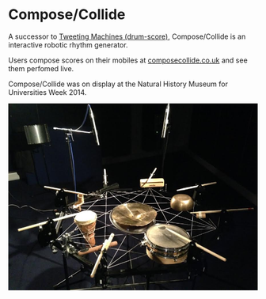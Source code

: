 Compose/Collide
===============

A successor to [Tweeting Machines (drum-score)](https://github.com/robbell/drum-score), Compose/Collide is an interactive robotic rhythm generator.

Users compose scores on their mobiles at [composecollide.co.uk](composecollide.co.uk) and see them perfomed live.

Compose/Collide was on display at the Natural History Museum for Universities Week 2014.

![Machine](https://github.com/robbell/drum-score/raw/master/docs/machine.jpg)
